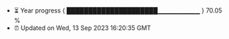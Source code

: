 - ⏳ Year progress { █████████████████████▁▁▁▁▁▁▁▁▁ } 70.05 %
- ⏰ Updated on Wed, 13 Sep 2023 16:20:35 GMT

